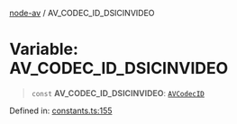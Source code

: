[node-av](../globals.md) / AV\_CODEC\_ID\_DSICINVIDEO

# Variable: AV\_CODEC\_ID\_DSICINVIDEO

> `const` **AV\_CODEC\_ID\_DSICINVIDEO**: [`AVCodecID`](../type-aliases/AVCodecID.md)

Defined in: [constants.ts:155](https://github.com/seydx/av/blob/f8631fc881b394300b1479f511d55cf1c370a87f/src/constants/constants.ts#L155)

